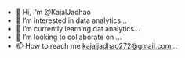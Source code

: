 - 👋 Hi, I’m @KajalJadhao
- 👀 I’m interested in  data analytics...
- 🌱 I’m currently learning dat analytics...
- 💞️ I’m looking to collaborate on ...
- 📫 How to reach me  kajaljadhao272@gmail.com...

<!---
KajalJadhao27/KajalJadhao27 is a ✨ special ✨ repository because its `README.md` (this file) appears on your GitHub profile.
You can click the Preview link to take a look at your changes.
--->
